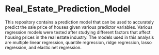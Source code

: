 # Real_Estate_Prediction_Model
This repository contains a prediction model that can be used to accurately predict the sale price of houses given various predictor variables. Various regression models were tested after studying different factors that affect housing prices in the real estate industry. The models used in this analysis are multiple linear regression, quantile regression, ridge regression, lasso regression, and elastic net regression.
